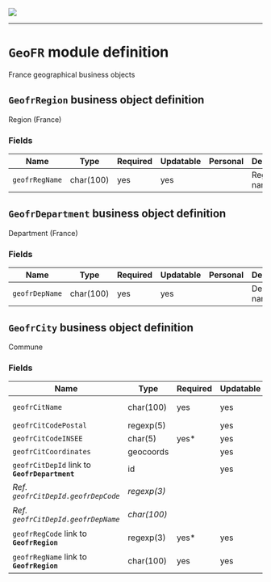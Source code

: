 <!--
 ___ _            _ _    _ _    __
/ __(_)_ __  _ __| (_)__(_) |_ /_/
\__ \ | '  \| '_ \ | / _| |  _/ -_)
|___/_|_|_|_| .__/_|_\__|_|\__\___|
            |_| 
-->
![](https://docs.simplicite.io//logos/logo250.png)
* * *

`GeoFR` module definition
=========================

France geographical business objects

`GeofrRegion` business object definition
----------------------------------------

Region (France)

### Fields

| Name                                                         | Type                                     | Required | Updatable | Personal | Description                                                                      |
|--------------------------------------------------------------|------------------------------------------|----------|-----------|----------|----------------------------------------------------------------------------------|
| `geofrRegName`                                               | char(100)                                | yes      | yes       |          | Region name                                                                      |

`GeofrDepartment` business object definition
--------------------------------------------

Department (France)

### Fields

| Name                                                         | Type                                     | Required | Updatable | Personal | Description                                                                      |
|--------------------------------------------------------------|------------------------------------------|----------|-----------|----------|----------------------------------------------------------------------------------|
| `geofrDepName`                                               | char(100)                                | yes      | yes       |          | Department name                                                                  |

`GeofrCity` business object definition
--------------------------------------

Commune

### Fields

| Name                                                         | Type                                     | Required | Updatable | Personal | Description                                                                      |
|--------------------------------------------------------------|------------------------------------------|----------|-----------|----------|----------------------------------------------------------------------------------|
| `geofrCitName`                                               | char(100)                                | yes      | yes       |          | Commune name                                                                     |
| `geofrCitCodePostal`                                         | regexp(5)                                |          | yes       |          | Code postal                                                                      |
| `geofrCitCodeINSEE`                                          | char(5)                                  | yes*     | yes       |          | Code INSEE                                                                       |
| `geofrCitCoordinates`                                        | geocoords                                |          | yes       |          | Coordinates                                                                      |
| `geofrCitDepId` link to **`GeofrDepartment`**                | id                                       |          | yes       |          | -                                                                                |
| _Ref. `geofrCitDepId.geofrDepCode`_                          | _regexp(3)_                              |          |           |          | _Department code_                                                                |
| _Ref. `geofrCitDepId.geofrDepName`_                          | _char(100)_                              |          |           |          | _Department name_                                                                |
| `geofrRegCode` link to **`GeofrRegion`**                     | regexp(3)                                | yes*     | yes       |          | Region code                                                                      |
| `geofrRegName` link to **`GeofrRegion`**                     | char(100)                                | yes      | yes       |          | Region name                                                                      |

